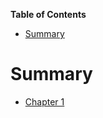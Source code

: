 <!-- START doctoc generated TOC please keep comment here to allow auto update -->
<!-- DON'T EDIT THIS SECTION, INSTEAD RE-RUN doctoc TO UPDATE -->
**Table of Contents**

- [Summary](#summary)

<!-- END doctoc generated TOC please keep comment here to allow auto update -->

# Summary

- [Chapter 1](./chapter_1.md)
